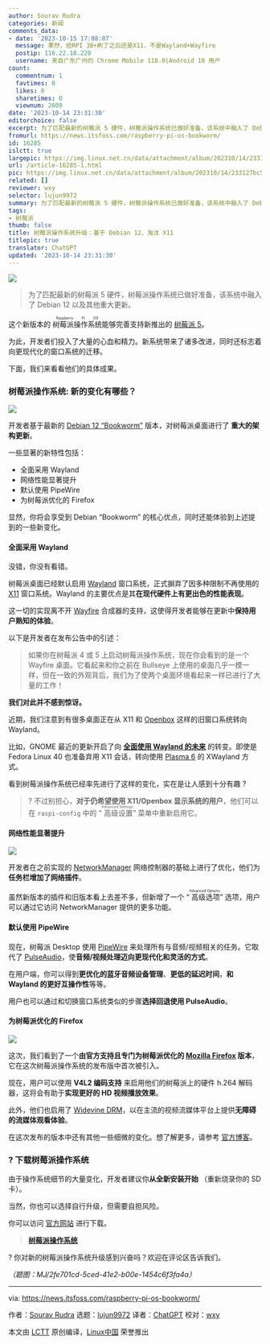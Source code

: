 ```yaml
---
author: Sourav Rudra
categories: 新闻
comments_data:
- date: '2023-10-15 17:08:07'
  message: 果然，给RPI 3B+刷了之后还是X11，不是Wayland+Wayfire
  postip: 116.22.18.220
  username: 来自广东广州的 Chrome Mobile 118.0|Android 10 用户
count:
  commentnum: 1
  favtimes: 0
  likes: 0
  sharetimes: 0
  viewnum: 2609
date: '2023-10-14 23:31:30'
editorchoice: false
excerpt: 为了匹配最新的树莓派 5 硬件，树莓派操作系统已做好准备，该系统中融入了 Debian 12 以及其他重大更新。
fromurl: https://news.itsfoss.com/raspberry-pi-os-bookworm/
id: 16285
islctt: true
largepic: https://img.linux.net.cn/data/attachment/album/202310/14/233127bc5jlvhkphkgngjh.jpg
url: /article-16285-1.html
pic: https://img.linux.net.cn/data/attachment/album/202310/14/233127bc5jlvhkphkgngjh.jpg.thumb.jpg
related: []
reviewer: wxy
selector: lujun9972
summary: 为了匹配最新的树莓派 5 硬件，树莓派操作系统已做好准备，该系统中融入了 Debian 12 以及其他重大更新。
tags:
- 树莓派
thumb: false
title: 树莓派操作系统升级：基于 Debian 12、淘汰 X11
titlepic: true
translator: ChatGPT
updated: '2023-10-14 23:31:30'
---
```


![](https://img.linux.net.cn/data/attachment/album/202310/14/233127bc5jlvhkphkgngjh.jpg)



> 
> 为了匹配最新的树莓派 5 硬件，树莓派操作系统已做好准备，该系统中融入了 Debian 12 以及其他重大更新。
> 
> 
> 


这个新版本的 <ruby> 树莓派操作系统 <rt>  Raspberry Pi OS </rt></ruby> 能够完善支持新推出的 [树莓派 5](https://news.itsfoss.com/raspberry-pi-5/)。


为此，开发者们投入了大量的心血和精力。新系统带来了诸多改进，同时还标志着向更现代化的窗口系统的迁移。


下面，我们来看看他们的具体成果。


### 树莓派操作系统: 新的变化有哪些？


![](https://img.linux.net.cn/data/attachment/album/202310/14/233130hw8g907911lme80u.png)


开发者基于最新的 [Debian 12 “Bookworm”](https://news.itsfoss.com/debian-12-release/) 版本，对树莓派桌面进行了 **重大的架构更新**。


一些显著的新特性包括：


* 全面采用 Wayland
* 网络性能显著提升
* 默认使用 PipeWire
* 为树莓派优化的 Firefox


显然，你将会享受到 Debian “Bookworm” 的核心优点，同时还能体验到上述提到的一些新变化。


#### 全面采用 Wayland


没错，你没有看错。


树莓派桌面已经默认启用 [Wayland](https://wayland.freedesktop.org/) 窗口系统，正式摒弃了因多种限制不再使用的 [X11](https://en.wikipedia.org/wiki/X_Window_System) 窗口系统。Wayland 的主要优点是其**在现代硬件上有更出色的性能表现**。


这一切的实现离不开 [Wayfire](https://github.com/WayfireWM/wayfire) 合成器的支持，这使得开发者能够在更新中**保持用户熟知的体验**。


以下是开发者在发布公告中的引述：



> 
> 如果你在树莓派 4 或 5 上启动树莓派操作系统，现在你会看到的是一个 Wayfire 桌面。它看起来和你之前在 Bullseye 上使用的桌面几乎一模一样，但在一致的外观背后，我们为了使两个桌面环境看起来一样已进行了大量的工作！
> 
> 
> 


**我们对此并不感到惊讶。**


近期，我们注意到有很多桌面正在从 X11 和 [Openbox](https://en.wikipedia.org/wiki/Openbox) 这样的旧窗口系统转向 Wayland。


比如，GNOME 最近的更新开启了向 **[全面使用 Wayland 的未来](https://news.itsfoss.com/gnome-wayland-xorg/)** 的转变。即使是 Fedora Linux 40 也准备弃用 X11 会话，转向使用 [Plasma 6](https://fedoraproject.org/wiki/Changes/KDE_Plasma_6) 的 XWayland 方式。


看到树莓派操作系统已经率先进行了这样的变化，实在是让人感到十分有趣 ?



> 
> ? 不过别担心，**对于仍希望使用 X11/Openbox 显示系统的用户**，他们可以在 `raspi-config` 中的 “<ruby> 高级设置 <rt>  Advanced Settings </rt></ruby>” 菜单中重新启用它。
> 
> 
> 


#### 网络性能显著提升


![](https://img.linux.net.cn/data/attachment/album/202310/14/233131dh0su8tmddnqmqzj.png)


开发者在之前实现的 [NetworkManager](https://networkmanager.dev/) 网络控制器的基础上进行了优化，他们为 **任务栏增加了网络插件**。


虽然新版本的插件和旧版本看上去差不多，但新增了一个 “<ruby> 高级选项 <rt>  Advanced Options </rt></ruby>” 选项，用户可以通过它访问 NetworkManager 提供的更多功能。


#### 默认使用 PipeWire


现在，树莓派 Desktop 使用 [PipeWire](https://pipewire.org/) 来处理所有与音频/视频相关的任务。它取代了 [PulseAudio](https://www.freedesktop.org/wiki/Software/PulseAudio/)，使**音频/视频处理迈向更现代化和灵活的方式**。


在用户端，你可以得到**更优化的蓝牙音频设备管理**、**更低的延迟时间**，**和 Wayland 的更好互操作性**等等。


用户也可以通过和切换窗口系统类似的步骤**选择回退使用 PulseAudio**。


#### 为树莓派优化的 Firefox


![](https://img.linux.net.cn/data/attachment/album/202310/14/233131zrftjrghttxygfy5.png)


这次，我们看到了一个**由官方支持且专门为树莓派优化的 [Mozilla Firefox](https://www.mozilla.org/en-US/firefox/new/) 版本**，它在这次树莓派操作系统的发布版中首次被引入。


现在，用户可以使用 **V4L2 编码支持** 来启用他们的树莓派上的硬件 h.264 解码器，这将会有助于**实现更好的 HD 视频播放效果**。


此外，他们也启用了 [Widevine DRM](https://www.widevine.com/solutions/widevine-drm)，以在主流的视频流媒体平台上提供**无障碍的流媒体观看体验**。


在这次发布的版本中还有其他一些细微的变化。想了解更多，请参考 [官方博客](https://www.raspberrypi.com/news/bookworm-the-new-version-of-raspberry-pi-os/)。


### ? 下载树莓派操作系统


由于操作系统细节的大量变化，开发者建议你**从全新安装开始** （重新烧录你的 SD 卡）。


当然，你也可以选择自行升级，但需要自担风险。


你可以访问 [官方网站](https://www.raspberrypi.com/software/operating-systems/) 进行下载。



> 
> **[树莓派操作系统](https://www.raspberrypi.com/software/operating-systems/)**
> 
> 
> 


? 你对新的树莓派操作系统升级感到兴奋吗？欢迎在评论区告诉我们。


*（题图：MJ/2fe701cd-5ced-41e2-b00e-1454c6f3fa4a）*




---


via: <https://news.itsfoss.com/raspberry-pi-os-bookworm/>


作者：[Sourav Rudra](https://news.itsfoss.com/author/sourav/) 选题：[lujun9972](https://github.com/lujun9972) 译者：[ChatGPT](https://linux.cn/lctt/ChatGPT) 校对：[wxy](https://github.com/wxy)


本文由 [LCTT](https://github.com/LCTT/TranslateProject) 原创编译，[Linux中国](https://linux.cn/) 荣誉推出